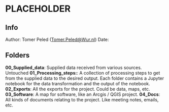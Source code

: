 # PLACEHOLDER

## Info
Author: Tomer Peled (Tomer.Peled@Wur.nl)
Date: 

## Folders
**00_Supplied_data**: Supplied data received from various sources. Untouched
**01_Processing_steps:**: A collection of processing steps to get from the supplied data to the desired output. Each folder contains a Jupyter notebook for the data transformation and the output of the notebook.
**02_Exports**: All the exports for the project. Could be data, maps, etc.
**03_Software**: A map for software, like an Arcgis / QGIS project.
**04_Docs**: All kinds of documents relating to the project. Like meeting notes, emails, etc.